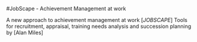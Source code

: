 #JobScape - Achievement Management at work

A new approach to achievement management at work
[*JOBSCAPE*]
Tools for recruitment, appraisal, training needs analysis and succession planning
by [Alan Miles]

